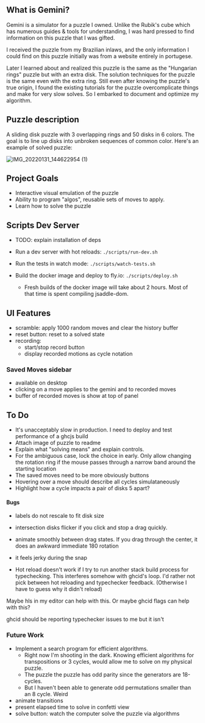 ## What is Gemini?
Gemini is a simulator for a puzzle I owned. Unlike the Rubik's cube which has numerous guides & tools for understanding, I was hard pressed to find information on this puzzle that I was gifted. 

I received the puzzle from my Brazilian inlaws, and the only information I could find on this puzzle initially was from a website entirely in portugese. 

Later I learned about and realized this puzzle is the same as the "Hungarian rings" puzzle but with an extra disk. The solution techniques for the puzzle is the same even with the extra ring.
Still even after knowing the puzzle's true origin, I found the existing tutorials for the puzzle overcomplicate things and make for very slow solves. So I embarked to document and optimize my algorithm. 

## Puzzle description
A sliding disk puzzle with 3 overlapping rings and 50 disks in 6 colors. The goal is to line up disks into unbroken sequences of common color.
Here's an example of solved puzzle:

![IMG_20220131_144622954 (1)](https://user-images.githubusercontent.com/16541866/152467339-90726a2f-5fbd-4585-b9ef-040bf5b22a51.jpg)


## Project Goals
- Interactive visual emulation of the puzzle
- Ability to program "algos", reusable sets of moves to apply.
- Learn how to solve the puzzle

## Scripts Dev Server
- TODO: explain installation of deps

- Run a dev server with hot reloads: `./scripts/run-dev.sh`
- Run the tests in watch mode: `./scripts/watch-tests.sh`
- Build the docker image and deploy to fly.io: `./scripts/deploy.sh`
    - Fresh builds of the docker image will take about 2 hours. Most of that time is spent compiling jsaddle-dom.

## UI Features
- scramble: apply 1000 random moves and clear the history buffer
- reset button: reset to a solved state
- recording:
    - start/stop record button
    - display recorded motions as cycle notation

### Saved Moves sidebar
- available on desktop
- clicking on a move applies to the gemini and to recorded moves
- buffer of recorded moves is show at top of panel

## To Do

- It's unacceptably slow in production. I need to deploy and test performance of a ghcjs build
- Attach image of puzzle to readme
- Explain what "solving means" and explain controls.
- For the ambiguous case, lock the choice in early. 
Only allow changing the rotation ring if the mouse passes through a narrow band around the starting location
- The saved moves need to be more obviously buttons
- Hovering over a move should describe all cycles simulataneously
- Highlight how a cycle impacts a pair of disks 5 apart?

#### Bugs
- labels do not rescale to fit disk size
- intersection disks flicker if you click and stop a drag quickly.
- animate smoothly between drag states. If you drag through the center, it does an awkward immediate 180 rotation
- it feels jerky during the snap

- Hot reload doesn't work if I try to run another stack build process for typechecking. This interferes somehow with ghcid's loop. I'd rather not pick between hot reloading and typechecker feedback. (Otherwise I have to guess why it didn't reload)

Maybe hls in my editor can help with this. Or maybe ghcid flags can help with this?

ghcid should be reporting typechecker issues to me but it isn't 

### Future Work
- Implement a search program for efficient algorithms. 
    - Right now I'm shooting in the dark. Knowing efficient algorithms for transpositions or 3 cycles, would allow me to solve on my physical puzzle.
    - The puzzle the puzzle has odd parity since the generators are 18-cycles. 
    - But I haven't been able to generate odd permutations smaller than an 8 cycle. Weird
- animate transitions
- present elapsed time to solve in confetti view
- solve button: watch the computer solve the puzzle via algorithms
